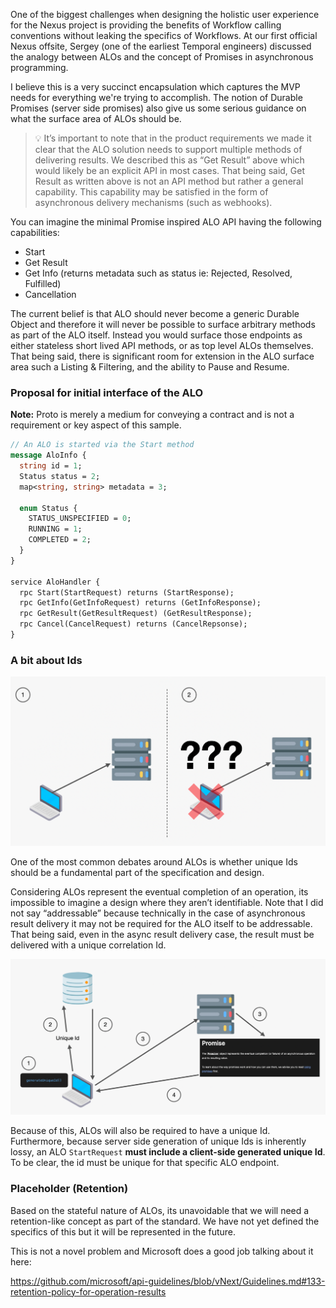 One of the biggest challenges when designing the holistic user experience for the Nexus project is providing the benefits of Workflow calling conventions without leaking the specifics of Workflows. At our first official Nexus offsite, Sergey (one of the earliest Temporal engineers) discussed the analogy between ALOs and the concept of Promises in asynchronous programming. 

I believe this is a very succinct encapsulation which captures the MVP needs for everything we're trying to accomplish. The notion of Durable Promises (server side promises) also give us some serious guidance on what the surface area of ALOs should be.

> 💡 It’s important to note that in the product requirements we made it clear that the ALO solution needs to support multiple methods of delivering results. We described this as “Get Result” above which would likely be an explicit API in most cases. That being said, Get Result as written above is not an API method but rather a general capability. This capability may be satisfied in the form of asynchronous delivery mechanisms (such as webhooks).

You can imagine the minimal Promise inspired ALO API having the following capabilities:

- Start
- Get Result
- Get Info (returns metadata such as status ie: Rejected, Resolved, Fulfilled)
- Cancellation

The current belief is that ALO should never become a generic Durable Object and therefore it will never be possible to surface arbitrary methods as part of the ALO itself. Instead you would surface those endpoints as either stateless short lived API methods, or as top level ALOs themselves. That being said, there is significant room for extension in the ALO surface area such a Listing & Filtering, and the ability to Pause and Resume.

### Proposal for initial interface of the ALO

**Note:** Proto is merely a medium for conveying a contract and is not a requirement or key aspect of this sample.

```protobuf
// An ALO is started via the Start method
message AloInfo {
  string id = 1;
  Status status = 2;
  map<string, string> metadata = 3;

  enum Status {
    STATUS_UNSPECIFIED = 0;
    RUNNING = 1;
    COMPLETED = 2;
  }
}

service AloHandler {
  rpc Start(StartRequest) returns (StartResponse);
  rpc GetInfo(GetInfoRequest) returns (GetInfoResponse);
  rpc GetResult(GetResultRequest) (GetResultResponse);
  rpc Cancel(CancelRequest) returns (CancelRepsonse);
}
```

### A bit about Ids

![Lost the client Id](./images/lost-client-id.png)

One of the most common debates around ALOs is whether unique Ids should be a fundamental part of the specification and design. 

Considering ALOs represent the eventual completion of an operation, its impossible to imagine a design where they aren’t identifiable. Note that I did not say “addressable” because technically in the case of asynchronous result delivery it may not be required for the ALO itself to be addressable. That being said, even in the async result delivery case, the result must be delivered with a unique correlation Id. 

![Full client Id flow](./images/full-client-id-flow.png)

Because of this, ALOs will also be required to have a unique Id. Furthermore, because server side generation of unique Ids is inherently lossy, an ALO `StartRequest` **must include a client-side generated unique Id**. To be clear, the id must be unique for that specific ALO endpoint.


### Placeholder (Retention)

Based on the stateful nature of ALOs, its unavoidable that we will need a retention-like concept as part of the standard. We have not yet defined the specifics of this but it will be represented in the future. 

This is not a novel problem and Microsoft does a good job talking about it here:

https://github.com/microsoft/api-guidelines/blob/vNext/Guidelines.md#133-retention-policy-for-operation-results